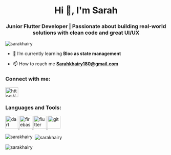 <h1 align="center">Hi 👋, I'm Sarah</h1>
<h3 align="center">Junior Flutter Developer | Passionate about building real-world solutions with clean code and great UI/UX</h3>

<p align="left"> <img src="https://komarev.com/ghpvc/?username=sarakhairy&label=Profile%20views&color=0e75b6&style=flat" alt="sarakhairy" /> </p>

- 🌱 I’m currently learning **Bloc as state management**

- 📫 How to reach me **Sarahkhairy180@gmail.com**

<h3 align="left">Connect with me:</h3>
<p align="left">
<a href="https://linkedin.com/in/https://www.linkedin.com/in/sarah-khairy-selim" target="blank"><img align="center" src="https://raw.githubusercontent.com/rahuldkjain/github-profile-readme-generator/master/src/images/icons/Social/linked-in-alt.svg" alt="https://www.linkedin.com/in/sarah-khairy-selim" height="30" width="40" /></a>
</p>

<h3 align="left">Languages and Tools:</h3>
<p align="left"> <a href="https://dart.dev" target="_blank" rel="noreferrer"> <img src="https://www.vectorlogo.zone/logos/dartlang/dartlang-icon.svg" alt="dart" width="40" height="40"/> </a> <a href="https://firebase.google.com/" target="_blank" rel="noreferrer"> <img src="https://www.vectorlogo.zone/logos/firebase/firebase-icon.svg" alt="firebase" width="40" height="40"/> </a> <a href="https://flutter.dev" target="_blank" rel="noreferrer"> <img src="https://www.vectorlogo.zone/logos/flutterio/flutterio-icon.svg" alt="flutter" width="40" height="40"/> </a> <a href="https://git-scm.com/" target="_blank" rel="noreferrer"> <img src="https://www.vectorlogo.zone/logos/git-scm/git-scm-icon.svg" alt="git" width="40" height="40"/> </a> </p>

<p><img align="left" src="https://github-readme-stats.vercel.app/api/top-langs?username=sarakhairy&show_icons=true&locale=en&layout=compact" alt="sarakhairy" /></p>

<p>&nbsp;<img align="center" src="https://github-readme-stats.vercel.app/api?username=sarakhairy&show_icons=true&locale=en" alt="sarakhairy" /></p>

<p><img align="center" src="https://github-readme-streak-stats.herokuapp.com/?user=sarakhairy&" alt="sarakhairy" /></p>
